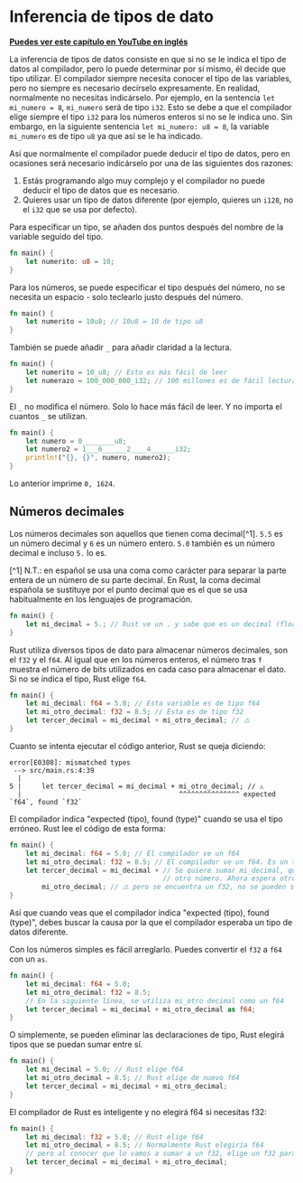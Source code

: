 # Inferencia de tipos de dato
**[Puedes ver este capítulo en YouTube en inglés](https://youtu.be/q1D2vpy3kEI)**

La inferencia de tipos de datos consiste en que si no se le indica el tipo de datos al compilador, pero lo puede determinar por sí mismo, él decide que tipo utilizar. El compilador siempre necesita conocer el tipo de las variables, pero no siempre es necesario decírselo expresamente. En realidad, normalmente no necesitas indicárselo. Por ejemplo, en la sentencia `let mi_numero = 8`, `mi_numero` será de tipo `i32`. Esto se debe a que el compilador elige siempre el tipo `i32` para los números enteros si no se le indica uno. Sin embargo, en la siguiente sentencia `let mi_numero: u8 = 8`, la variable `mi_numero` es de tipo `u8` ya que así se le ha indicado.

Así que normalmente el compilador puede deducir el tipo de datos, pero en ocasiones será necesario indicárselo por una de las siguientes dos razones:

1. Estás programando algo muy complejo y el compilador no puede deducir el tipo de datos que es necesario.
2. Quieres usar un tipo de datos diferente (por ejemplo, quieres un `i128`, no el `i32` que se usa por defecto).

Para especificar un tipo, se añaden dos puntos después del nombre de la variable seguido del tipo.


```rust
fn main() {
    let numerito: u8 = 10;
}
```

Para los números, se puede especificar el tipo después del número, no se necesita un espacio - solo teclearlo justo después del número.

```rust
fn main() {
    let numerito = 10u8; // 10u8 = 10 de tipo u8
}
```

También se puede añadir `_` para añadir claridad a la lectura.

```rust
fn main() {
    let numerito = 10_u8; // Esto es más fácil de leer
    let numerazo = 100_000_000_i32; // 100 millones es de fácil lectura con _
}
```

El `_` no modifica el número. Solo lo hace más fácil de leer. Y no importa el cuantos `_` se utilizan.

```rust
fn main() {
    let numero = 0________u8;
    let numero2 = 1___6______2____4______i32;
    println!("{}, {}", numero, numero2);
}
```

Lo anterior imprime `0, 1624`.

## Números decimales

Los números decimales son aquellos que tienen coma decimal[^1]. `5.5` es un número decimal y `6` es un número entero. `5.0` también es un número decimal e incluso `5.` lo es.

[^1] N.T.: en español se usa una coma como carácter para separar la parte entera de un número de su parte decimal. En Rust, la coma decimal española se sustituye por el punto decimal que es el que se usa habitualmente en los lenguajes de programación.

```rust
fn main() {
    let mi_decimal = 5.; // Rust ve un . y sabe que es un decimal (float, en inglés)
}
```

Rust utiliza diversos tipos de dato para almacenar números decimales, son el `f32` y el `f64`. Al igual que en los números enteros, el número tras `f` muestra el número de bits utilizados en cada caso para almacenar el dato. Si no se indica el tipo, Rust elige `f64`.

```rust
fn main() {
    let mi_decimal: f64 = 5.0; // Esta variable es de tipo f64
    let mi_otro_decimal: f32 = 8.5; // Esta es de tipo f32
    let tercer_decimal = mi_decimal + mi_otro_decimal; // ⚠️
}
```

Cuanto se intenta ejecutar el código anterior, Rust se queja diciendo:

```text
error[E0308]: mismatched types
 --> src/main.rs:4:39
  |
5 |     let tercer_decimal = mi_decimal + mi_otro_decimal; // ⚠️
  |                                       ^^^^^^^^^^^^^^^ expected `f64`, found `f32`
```

El compilador indica "expected (tipo), found (type)" cuando se usa el tipo erróneo. Rust lee el código de esta forma:

```rust
fn main() {
    let mi_decimal: f64 = 5.0; // El compilador ve un f64
    let mi_otro_decimal: f32 = 8.5; // El compilador ve un f64. Es un tipo diferente.
    let tercer_decimal = mi_decimal + // Se quiere sumar mi_decimal, que es f64 a algún
                                      // otro número. Ahora espera otro f64...  
        mi_otro_decimal; // ⚠️ pero se encuentra un f32, no se pueden sumar.
}
```

Así que cuando veas que el compilador indica "expected (tipo), found (type)", debes buscar la causa por la que el compilador esperaba un tipo de datos diferente.

Con los números simples es fácil arreglarlo. Puedes convertir el `f32` a `f64` con un `as`.

```rust
fn main() {
    let mi_decimal: f64 = 5.0;
    let mi_otro_decimal: f32 = 8.5;
    // En la siguiente línea, se utiliza mi_otro decimal como un f64
    let tercer_decimal = mi_decimal + mi_otro_decimal as f64;
}
```

O simplemente, se pueden eliminar las declaraciones de tipo, Rust elegirá tipos que se puedan sumar entre sí.

```rust
fn main() {
    let mi_decimal = 5.0; // Rust elige f64
    let mi_otro_decimal = 8.5; // Rust elige de nuevo f64
    let tercer_decimal = mi_decimal + mi_otro_decimal;
}
```

El compilador de Rust es inteligente y no elegirá f64 si necesitas f32:

```rust
fn main() {
    let mi_decimal: f32 = 5.0; // Rust elige f64
    let mi_otro_decimal = 8.5; // Normalmente Rust elegiría f64
    // pero al conocer que lo vamos a sumar a un f32, elige un f32 para mi_otro_decimal
    let tercer_decimal = mi_decimal + mi_otro_decimal;
}
```
